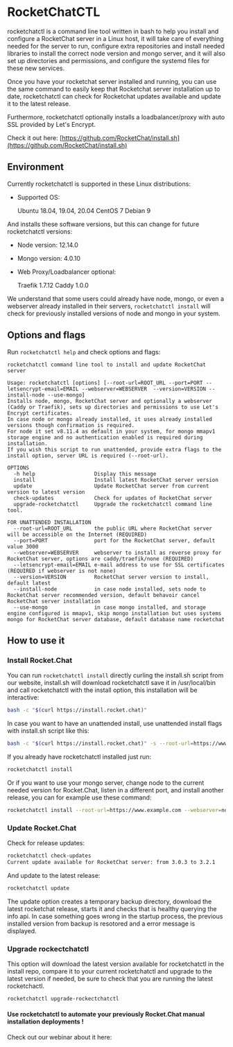 # RocketChatCTL

rocketchatctl is a command line tool written in bash to help you install and configure a RocketChat server in a Linux host, it will take care of everything needed for the server to run, configure extra repositories and install needed libraries to install the correct node version and mongo server, and it will also set up directories and permissions, and configure the systemd files for these new services.

Once you have your rocketchat server installed and running, you can use the same command to easily keep that Rocketchat server installation up to date, rocketchatctl can check for Rocketchat updates available and update it to the latest release.

Furthermore, rocketchatctl optionally installs a loadbalancer/proxy with auto SSL provided by Let's Encrypt.

Check it out here: [https://github.com/RocketChat/install.sh](https://github.com/RocketChat/install.sh)

## Environment

Currently rocketchatctl is supported in these Linux distributions:

* Supported OS:

  Ubuntu 18.04, 19.04, 20.04 CentOS 7 Debian 9

And installs these software versions, but this can change for future rocketchatctl versions:

* Node version: 12.14.0
* Mongo version: 4.0.10
* Web Proxy/Loadbalancer optional:

  Traefik 1.7.12 Caddy 1.0.0

We understand that some users could already have node, mongo, or even a webserver already installed in their servers, `rocketchatctl install` will check for previously installed versions of node and mongo in your system.

## Options and flags

Run `rocketchatctl help` and check options and flags:

```text
rocketchatctl command line tool to install and update RocketChat server

Usage: rocketchatctl [options] [--root-url=ROOT_URL --port=PORT --letsencrypt-email=EMAIL --webserver=WEBSERVER  --version=VERSION --install-node --use-mongo]
Installs node, mongo, RocketChat server and optionally a webserver (Caddy or Traefik), sets up directories and permissions to use Let's Encrypt certificates.
In case node or mongo already installed, it uses already installed versions though confirmation is required.
For node it set v8.11.4 as default in your system, for mongo mmapv1 storage engine and no authentication enabled is required during installation.
If you wish this script to run unattended, provide extra flags to the install option, server URL is required (--root-url).

OPTIONS
  -h help                   Display this message
  install                   Install latest RocketChat server version
  update                    Update RocketChat server from current version to latest version
  check-updates             Check for updates of RocketChat server
  upgrade-rocketchatctl     Upgrade the rocketchatctl command line tool.

FOR UNATTENDED INSTALLATION
  --root-url=ROOT_URL       the public URL where RocketChat server will be accessible on the Internet (REQUIRED)
  --port=PORT               port for the RocketChat server, default value 3000
  --webserver=WEBSERVER     webserver to install as reverse proxy for RocketChat server, options are caddy/traefik/none (REQUIRED)
  --letsencrypt-email=EMAIL e-mail address to use for SSL certificates (REQUIRED if webserver is not none)
  --version=VERSION         RocketChat server version to install, default latest
  --install-node            in case node installed, sets node to RocketChat server recommended version, default behavoir cancel RocketChat server installation
  --use-mongo               in case mongo installed, and storage engine configured is mmapv1, skip mongo installation but uses systems mongo for RocketChat server database, default database name rocketchat
```

## How to use it

### Install Rocket.Chat

You can run `rocketchatctl install` directly curling the install.sh script from our website, install.sh will download rocketchatctl save it in /usr/local/bin and call rocketchatctl with the install option, this installation will be interactive:

```bash
bash -c "$(curl https://install.rocket.chat)"
```

In case you want to have an unattended install, use unattended install flags with install.sh script like this:

```bash
bash -c "$(curl https://install.rocket.chat)" -s --root-url=https://www.example.com --webserver=traefik --letsencrypt-email=myemail@mydomain.com
```

If you already have rocketchatctl installed just run:

```bash
rocketchatctl install
```

Or if you want to use your mongo server, change node to the current needed version for Rocket.Chat, listen in a different port, and install another release, you can for example use these command:

```bash
rocketchatctl install --root-url=https://www.example.com --webserver=none --use-mongo --install-node --port=4000 --version=3.0.0
```

### Update Rocket.Chat

Check for release updates:

```bash
rocketchatctl check-updates
Current update available for RocketChat server: from 3.0.3 to 3.2.1
```

And update to the latest release:

```bash
rocketchatctl update
```

The update option creates a temporary backup directory, download the latest rocketchat release, starts it and checks that is healthy querying the info api. In case something goes wrong in the startup process, the previous installed version from backup is resotored and a error message is displayed.

### Upgrade rockectchatctl

This option will download the latest version available for rocketchatctl in the install repo, compare it to your current rocketchatctl and upgrade to the latest version if needed, be sure to check that you are running the latest rocketchactl.

```bash
rocketchatctl upgrade-rockectchatctl
```

#### **Use rocketchatctl to automate your previously Rocket.Chat manual installation deployments !**

Check out our webinar about it here:

